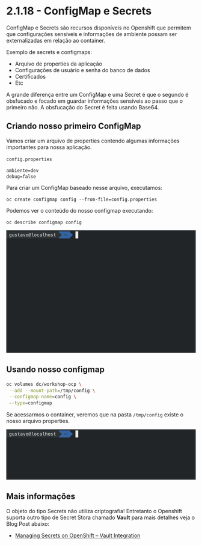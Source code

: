 # 2.1.18 - ConfigMap e Secrets

ConfigMap e Secrets são recursos disponíveis no Openshift que permitem que configurações sensíveis e informações de ambiente possam ser externalizadas em relação ao container.

Exemplo de secrets e configmaps:

* Arquivo de properties da aplicação
* Configurações de usuário e senha do banco de dados
* Certificados
* Etc

A grande diferença entre um ConfigMap e uma Secret é que o segundo é obsfucado e focado em guardar informações sensíveis ao passo que o primeiro não. A obsfucação do Secret é feita usando Base64.

## Criando nosso primeiro ConfigMap

Vamos criar um arquivo de properties contendo algumas informações importantes para nossa aplicação.

`config.properties`

```text
ambiente=dev
debug=false
```

Para criar um ConfigMap baseado nesse arquivo, executamos:

```text
oc create configmap config --from-file=config.properties
```

Podemos ver o conteúdo do nosso configmap executando:

```text
oc describe configmap config
```

![](../../.gitbook/assets/configmap.gif)

## Usando nosso configmap

```bash
oc volumes dc/workshop-ocp \
 --add --mount-path=/tmp/config \
 --configmap-name=config \
 --type=configmap
```

Se acessarmos o container, veremos que na pasta `/tmp/config` existe o nosso arquivo properties.

![](../../.gitbook/assets/volume-configmap%20%281%29.gif)

## Mais informações
O objeto do tipo Secrets não utiliza criptografia! Entretanto o Openshift suporta outro tipo de Secret Stora chamado **Vault** para mais detalhes veja o Blog Post abaixo:

 * [Managing Secrets on OpenShift – Vault Integration](https://blog.openshift.com/managing-secrets-openshift-vault-integration/)

